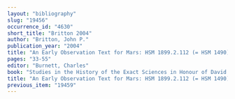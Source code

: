 ```yaml
---
layout: "bibliography"
slug: "19456"
occurrence_id: "4630"
short_title: "Britton 2004"
author: "Britton, John P."
publication_year: "2004"
title: "An Early Observation Text for Mars: HSM 1899.2.112 (= HSM 1490)."
pages: "33-55"
editor: "Burnett, Charles"
book: "Studies in the History of the Exact Sciences in Honour of David Pingree (Leiden and Boston )"
title: "An Early Observation Text for Mars: HSM 1899.2.112 (= HSM 1490)."
previous_item: "19459"
---
```

